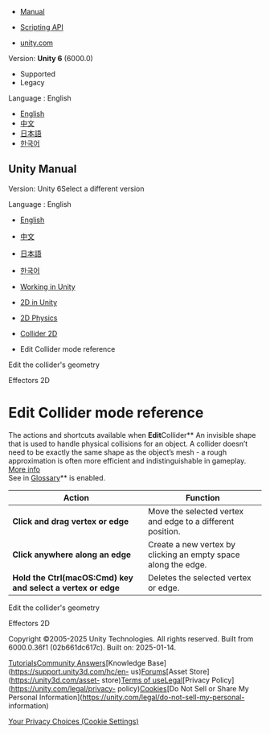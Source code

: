 [](https://docs.unity3d.com)

  * [Manual](../Manual/index.html)
  * [Scripting API](../ScriptReference/index.html)

  * [unity.com](https://unity.com/)

Version: **Unity 6** (6000.0)

  * Supported
  * Legacy

Language : English

  * [English](/Manual/2d-physics/collider/edit-collider-mode-reference.html)
  * [中文](/cn/current/Manual/2d-physics/collider/edit-collider-mode-reference.html)
  * [日本語](/ja/current/Manual/2d-physics/collider/edit-collider-mode-reference.html)
  * [한국어](/kr/current/Manual/2d-physics/collider/edit-collider-mode-reference.html)

[](https://docs.unity3d.com)

## Unity Manual

Version: Unity 6Select a different version

Language : English

  * [English](/Manual/2d-physics/collider/edit-collider-mode-reference.html)
  * [中文](/cn/current/Manual/2d-physics/collider/edit-collider-mode-reference.html)
  * [日本語](/ja/current/Manual/2d-physics/collider/edit-collider-mode-reference.html)
  * [한국어](/kr/current/Manual/2d-physics/collider/edit-collider-mode-reference.html)

  * [Working in Unity](../../working-in-unity.html)
  * [2D in Unity](../../Unity2D.html)
  * [2D Physics](../../2d-physics/2d-physics.html)
  * [Collider 2D](../../2d-physics/collider/collider-2d-landing.html)
  * Edit Collider mode reference

[](../../2d-physics/collider/edit-collider-geometry.html)

Edit the collider's geometry

[](../../2d-physics/effectors/effectors-2d-landing.html)

Effectors 2D

# Edit Collider mode reference

The actions and shortcuts available when **Edit**Collider** An invisible shape
that is used to handle physical collisions for an object. A collider doesn’t
need to be exactly the same shape as the object’s mesh - a rough approximation
is often more efficient and indistinguishable in gameplay. [More
info](../../CollidersOverview.html)  
See in [Glossary](../../Glossary.html#Collider)** is enabled.

Action | Function  
---|---  
**Click and drag vertex or edge** | Move the selected vertex and edge to a different position.  
**Click anywhere along an edge** | Create a new vertex by clicking an empty space along the edge.  
**Hold the Ctrl(macOS:Cmd) key and select a vertex or edge** | Deletes the selected vertex or edge.  
  
[](../../2d-physics/collider/edit-collider-geometry.html)

Edit the collider's geometry

[](../../2d-physics/effectors/effectors-2d-landing.html)

Effectors 2D

Copyright ©2005-2025 Unity Technologies. All rights reserved. Built from
6000.0.36f1 (02b661dc617c). Built on: 2025-01-14.

[Tutorials](https://learn.unity.com/)[Community
Answers](https://answers.unity3d.com)[Knowledge
Base](https://support.unity3d.com/hc/en-
us)[Forums](https://forum.unity3d.com)[Asset Store](https://unity3d.com/asset-
store)[Terms of
use](https://docs.unity3d.com/Manual/TermsOfUse.html)[Legal](https://unity.com/legal)[Privacy
Policy](https://unity.com/legal/privacy-
policy)[Cookies](https://unity.com/legal/cookie-policy)[Do Not Sell or Share
My Personal Information](https://unity.com/legal/do-not-sell-my-personal-
information)

[Your Privacy Choices (Cookie Settings)](javascript:void\(0\);)

